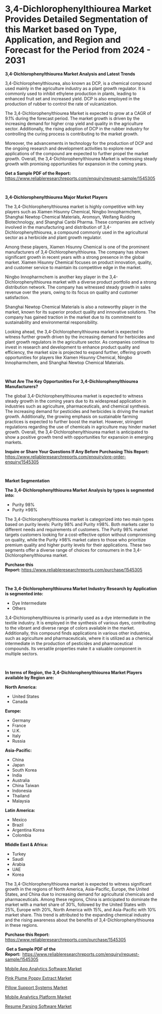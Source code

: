 <p><h1>3,4-Dichlorophenylthiourea Market Provides Detailed Segmentation of this Market based on Type, Application, and Region and Forecast for the Period from 2024 - 2031</h1></p><p><strong>3,4-Dichlorophenylthiourea Market Analysis and Latest Trends</strong></p>
<p><p>3,4-Dichlorophenylthiourea, also known as DCP, is a chemical compound used mainly in the agriculture industry as a plant growth regulator. It is commonly used to inhibit ethylene production in plants, leading to enhanced fruit set and increased yield. DCP is also employed in the production of rubber to control the rate of vulcanization.</p><p>The 3,4-Dichlorophenylthiourea Market is expected to grow at a CAGR of 9.1% during the forecast period. The market growth is driven by the increasing demand for higher crop yield and quality in the agriculture sector. Additionally, the rising adoption of DCP in the rubber industry for controlling the curing process is contributing to the market growth.</p><p>Moreover, the advancements in technology for the production of DCP and the ongoing research and development activities to explore new applications of the compound are expected to further propel the market growth. Overall, the 3,4-Dichlorophenylthiourea Market is witnessing steady growth with promising opportunities for expansion in the coming years.</p></p>
<p><strong>Get a Sample PDF of the Report:&nbsp;</strong> <a href="https://www.reliableresearchreports.com/enquiry/request-sample/1545305">https://www.reliableresearchreports.com/enquiry/request-sample/1545305</a></p>
<p>&nbsp;</p>
<p><strong>3,4-Dichlorophenylthiourea Major Market Players</strong></p>
<p><p>The 3,4-Dichlorophenylthiourea market is highly competitive with key players such as Xiamen Hisunny Chemical, Ningbo Innopharmchem, Shanghai Newtop Chemical Materials, Aromsyn, Weifang Ruiding Biotechnology, and Shanghai Canbi Pharma. These companies are actively involved in the manufacturing and distribution of 3,4-Dichlorophenylthiourea, a compound commonly used in the agricultural sector as a herbicide and plant growth regulator.</p><p>Among these players, Xiamen Hisunny Chemical is one of the prominent manufacturers of 3,4-Dichlorophenylthiourea. The company has shown significant growth in recent years with a strong presence in the global market. Xiamen Hisunny Chemical focuses on product innovation, quality, and customer service to maintain its competitive edge in the market.</p><p>Ningbo Innopharmchem is another key player in the 3,4-Dichlorophenylthiourea market with a diverse product portfolio and a strong distribution network. The company has witnessed steady growth in sales revenue over the years, owing to its focus on quality and customer satisfaction.</p><p>Shanghai Newtop Chemical Materials is also a noteworthy player in the market, known for its superior product quality and innovative solutions. The company has gained traction in the market due to its commitment to sustainability and environmental responsibility.</p><p>Looking ahead, the 3,4-Dichlorophenylthiourea market is expected to witness further growth driven by the increasing demand for herbicides and plant growth regulators in the agriculture sector. As companies continue to invest in research and development to enhance product quality and efficiency, the market size is projected to expand further, offering growth opportunities for players like Xiamen Hisunny Chemical, Ningbo Innopharmchem, and Shanghai Newtop Chemical Materials.</p></p>
<p>&nbsp;</p>
<p><strong>What Are The Key Opportunities For 3,4-Dichlorophenylthiourea Manufacturers?</strong></p>
<p><p>The global 3,4-Dichlorophenylthiourea market is expected to witness steady growth in the coming years due to its widespread application in industries such as agriculture, pharmaceuticals, and chemical synthesis. The increasing demand for pesticides and herbicides is driving the market growth. Additionally, the growing emphasis on sustainable farming practices is expected to further boost the market. However, stringent regulations regarding the use of chemicals in agriculture may hinder market growth. Overall, the 3,4-Dichlorophenylthiourea market is anticipated to show a positive growth trend with opportunities for expansion in emerging markets.</p></p>
<p><strong>Inquire or Share Your Questions If Any Before Purchasing This Report:</strong> <a href="https://www.reliableresearchreports.com/enquiry/pre-order-enquiry/1545305">https://www.reliableresearchreports.com/enquiry/pre-order-enquiry/1545305</a></p>
<p>&nbsp;</p>
<p><strong>Market Segmentation</strong></p>
<p><strong>The 3,4-Dichlorophenylthiourea Market Analysis by types is segmented into:</strong></p>
<p><ul><li>Purity 98%</li><li>Purity ≥98%</li></ul></p>
<p><p>The 3,4-Dichlorophenylthiourea market is categorized into two main types based on purity levels: Purity 98% and Purity ≥98%. Both markets cater to different needs and requirements of customers. The Purity 98% market targets customers looking for a cost-effective option without compromising on quality, while the Purity ≥98% market caters to those who prioritize premium quality and higher purity levels for their applications. These two segments offer a diverse range of choices for consumers in the 3,4-Dichlorophenylthiourea market.</p></p>
<p><strong>Purchase this Report:&nbsp;</strong><a href="https://www.reliableresearchreports.com/purchase/1545305">https://www.reliableresearchreports.com/purchase/1545305</a></p>
<p>&nbsp;</p>
<p><strong>The 3,4-Dichlorophenylthiourea Market Industry Research by Application is segmented into:</strong></p>
<p><ul><li>Dye Intermediate</li><li>Others</li></ul></p>
<p><p>3,4-Dichlorophenylthiourea is primarily used as a dye intermediate in the textile industry. It is employed in the synthesis of various dyes, contributing to the vibrant and diverse range of colors available in the market. Additionally, this compound finds applications in various other industries, such as agriculture and pharmaceuticals, where it is utilized as a chemical intermediate in the production of pesticides and pharmaceutical compounds. Its versatile properties make it a valuable component in multiple sectors.</p></p>
<p>&nbsp;</p>
<p><strong>In terms of Region, the 3,4-Dichlorophenylthiourea Market Players available by Region are:</strong></p>
<p>
    <p> <strong> North America: </strong>
        <ul>
            <li>United States</li>
            <li>Canada</li>
        </ul>
        </p> 
    <p> <strong> Europe: </strong>
        <ul>
            <li>Germany</li>
            <li>France</li>
            <li>U.K.</li>
            <li>Italy</li>
            <li>Russia</li>
        </ul>
        </p> 
    <p> <strong> Asia-Pacific: </strong>
        <ul>
            <li>China</li>
            <li>Japan</li>
            <li>South Korea</li>
            <li>India</li>
            <li>Australia</li>
            <li>China Taiwan</li>
            <li>Indonesia</li>
            <li>Thailand</li>
            <li>Malaysia</li>
        </ul>
        </p> 
    <p> <strong> Latin America: </strong>
        <ul>
            <li>Mexico</li>
            <li>Brazil</li>
            <li>Argentina Korea</li>
            <li>Colombia</li>
        </ul>
        </p> 
    <p> <strong> Middle East & Africa: </strong>
        <ul>
            <li>Turkey</li>
            <li>Saudi</li>
            <li>Arabia</li>
            <li>UAE</li>
            <li>Korea</li>
        </ul>
    </p>
    </p>
<p><p>The 3,4-Dichlorophenylthiourea market is expected to witness significant growth in the regions of North America, Asia-Pacific, Europe, the United States, and China due to increasing demand for agricultural chemicals and pharmaceuticals. Among these regions, China is anticipated to dominate the market with a market share of 30%, followed by the United States with 25%, Europe with 20%, North America with 15%, and Asia-Pacific with 10% market share. This trend is attributed to the expanding chemical industry and the rising awareness about the benefits of 3,4-Dichlorophenylthiourea in these regions.</p></p>
<p><strong>Purchase this Report: </strong><a href="https://www.reliableresearchreports.com/purchase/1545305">https://www.reliableresearchreports.com/purchase/1545305</a></p>
<p>&nbsp;<strong>Get a Sample PDF of the Report:&nbsp;&nbsp;</strong><a href="https://www.reliableresearchreports.com/enquiry/request-sample/1545305">https://www.reliableresearchreports.com/enquiry/request-sample/1545305</a></p>
<p><strong></strong></p>
<p><p><a href="https://medium.com/@florianwolf78/mobile-app-analytics-software-market-research-report-its-history-and-forecast-2024-to-2031-2aae70a9680c">Mobile App Analytics Software Market</a></p><p><a href="https://github.com/bracarafogo/Market-Research-Report-List-2/blob/main/pink-plume-poppy-extract-market.md">Pink Plume Poppy Extract Market</a></p><p><a href="https://github.com/abdelrhmankishk22/Market-Research-Report-List-3/blob/main/pillow-support-systems-market.md">Pillow Support Systems Market</a></p><p><a href="https://medium.com/@florianwolf78/mobile-analytics-platform-market-the-key-to-successful-business-strategy-forecast-till-2031-3e0c329204c2">Mobile Analytics Platform Market</a></p><p><a href="https://medium.com/@florianwolf78/resume-parsing-software-market-size-cagr-trends-2024-2030-de14686fbf75">Resume Parsing Software Market</a></p></p>